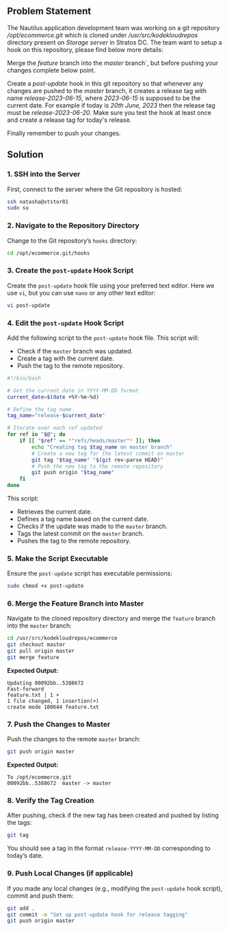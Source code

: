 ## Problem Statement

The Nautilus application development team was working on a git repository _/opt/ecommerce.git_ which is cloned under _/usr/src/kodekloudrepos_ directory present on _Storage server_ in Stratos DC. The team want to setup a hook on this repository, please find below more details:

Merge the _feature_ branch into the _master_ branch`, but before pushing your changes complete below point.

Create a _post-update_ hook in this git repository so that whenever any changes are pushed to the _master_ branch, it creates a release tag with name _release-2023-06-15_, where _2023-06-15_ is supposed to be the current date. For example if today is _20th June, 2023_ then the release tag must be _release-2023-06-20_. Make sure you test the hook at least once and create a release tag for today's release.

Finally remember to push your changes.

## Solution

### 1. SSH into the Server

First, connect to the server where the Git repository is hosted:

```bash
ssh natasha@ststor01
sudo su
```

### 2. Navigate to the Repository Directory

Change to the Git repository’s `hooks` directory:

```bash
cd /opt/ecommerce.git/hooks
```

### 3. Create the `post-update` Hook Script

Create the `post-update` hook file using your preferred text editor. Here we use `vi`, but you can use `nano` or any other text editor:

```bash
vi post-update
```

### 4. Edit the `post-update` Hook Script

Add the following script to the `post-update` hook file. This script will:

- Check if the `master` branch was updated.
- Create a tag with the current date.
- Push the tag to the remote repository.

```bash
#!/bin/bash

# Get the current date in YYYY-MM-DD format
current_date=$(date +%Y-%m-%d)

# Define the tag name
tag_name="release-$current_date"

# Iterate over each ref updated
for ref in "$@"; do
    if [[ "$ref" == *"refs/heads/master"* ]]; then
        echo "Creating tag $tag_name on master branch"
        # Create a new tag for the latest commit on master
        git tag "$tag_name" "$(git rev-parse HEAD)"
        # Push the new tag to the remote repository
        git push origin "$tag_name"
    fi
done
```

This script:

- Retrieves the current date.
- Defines a tag name based on the current date.
- Checks if the update was made to the `master` branch.
- Tags the latest commit on the `master` branch.
- Pushes the tag to the remote repository.

### 5. Make the Script Executable

Ensure the `post-update` script has executable permissions:

```bash
sudo chmod +x post-update
```

### 6. Merge the Feature Branch into Master

Navigate to the cloned repository directory and merge the `feature` branch into the `master` branch:

```bash
cd /usr/src/kodekloudrepos/ecommerce
git checkout master
git pull origin master
git merge feature
```

**Expected Output:**

```
Updating 00092bb..5388672
Fast-forward
feature.txt | 1 +
1 file changed, 1 insertion(+)
create mode 100644 feature.txt
```

### 7. Push the Changes to Master

Push the changes to the remote `master` branch:

```bash
git push origin master
```

**Expected Output:**

```
To /opt/ecommerce.git
00092bb..5388672  master -> master
```

### 8. Verify the Tag Creation

After pushing, check if the new tag has been created and pushed by listing the tags:

```bash
git tag
```

You should see a tag in the format `release-YYYY-MM-DD` corresponding to today’s date.

### 9. Push Local Changes (if applicable)

If you made any local changes (e.g., modifying the `post-update` hook script), commit and push them:

```bash
git add .
git commit -m "Set up post-update hook for release tagging"
git push origin master
```
